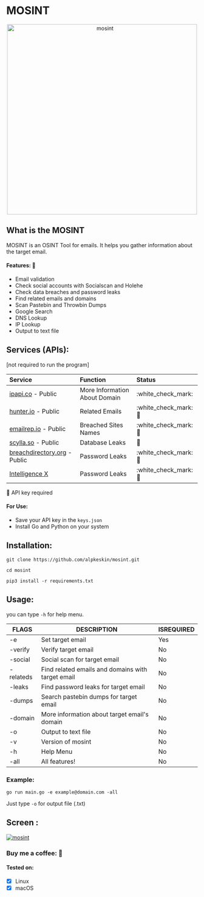 # MOSINT

<p align="center">
  <img src="https://raw.githubusercontent.com/alpkeskin/mosint/master/banner.png" width="500" title="mosint">
</p>

## What is the MOSINT

MOSINT is an OSINT Tool for emails. It helps you gather information about the target email.

#### Features: :eyes:

* Email validation
* Check social accounts with Socialscan and Holehe
* Check data breaches and password leaks
* Find related emails and domains
* Scan Pastebin and Throwbin Dumps
* Google Search
* DNS Lookup
* IP Lookup
* Output to text file


## Services (APIs):

\[not required to run the program\]

| Service | Function | Status |
| :--- | :--- | :--- |
| [ipapi.co](https://ipapi.co/) - Public | More Information About Domain | :white\_check\_mark: |
| [hunter.io](https://hunter.io/) - Public | Related Emails | :white\_check\_mark: :key: |
| [emailrep.io](https://emailrep.io/) - Public | Breached Sites Names | :white\_check\_mark: :key: |
| [scylla.so](https://scylla.so/) - Public | Database Leaks | :construction: |
| [breachdirectory.org](https://breachdirectory.org/) - Public | Password Leaks | :white\_check\_mark: :key: |
| [Intelligence X](https://intelx.io/)| Password Leaks | :white\_check\_mark: :key: |

:key: API key required

#### For Use:

- Save your API key in the `keys.json`
- Install Go and Python on your system

## Installation:

`git clone https://github.com/alpkeskin/mosint.git`

`cd mosint`

`pip3 install -r requirements.txt`

## Usage:

you can type `-h` for help menu.

| FLAGS     | DESCRIPTION                                       | ISREQUIRED |
|-----------|---------------------------------------------------|------------|
| -e        | Set target email                                  | Yes        |
| -verify   | Verify target email                               | No         |
| -social   | Social scan for target email                      | No         |
| -relateds | Find related emails and domains with target email | No         |
| -leaks    | Find password leaks for target email              | No         |
| -dumps    | Search pastebin dumps for target email            | No         |
| -domain   | More information about target email's domain      | No         |
| -o        | Output to text file                               | No         |
| -v        | Version of mosint                                 | No         |
| -h        | Help Menu                                         | No         |
| -all      | All features!                                     | No         |

### Example:

`go run main.go -e example@domain.com -all`

Just type `-o` for output file (.txt)


## Screen :

[![mosint](https://asciinema.org/a/479072.svg)](https://asciinema.org/a/479072)

### Buy me a coffee: :money_with_wings:



#### Tested on:

- [x] Linux
- [x] macOS
